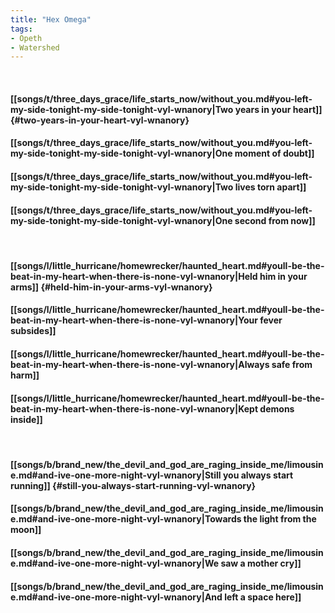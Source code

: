 ```yaml
---
title: "Hex Omega"
tags:
- Opeth
- Watershed
---
```

&nbsp;
#### [[songs/t/three_days_grace/life_starts_now/without_you.md#you-left-my-side-tonight-my-side-tonight-vyl-wnanory|Two years in your heart]] {#two-years-in-your-heart-vyl-wnanory}
#### [[songs/t/three_days_grace/life_starts_now/without_you.md#you-left-my-side-tonight-my-side-tonight-vyl-wnanory|One moment of doubt]]
#### [[songs/t/three_days_grace/life_starts_now/without_you.md#you-left-my-side-tonight-my-side-tonight-vyl-wnanory|Two lives torn apart]]
#### [[songs/t/three_days_grace/life_starts_now/without_you.md#you-left-my-side-tonight-my-side-tonight-vyl-wnanory|One second from now]]
&nbsp;
#### [[songs/l/little_hurricane/homewrecker/haunted_heart.md#youll-be-the-beat-in-my-heart-when-there-is-none-vyl-wnanory|Held him in your arms]] {#held-him-in-your-arms-vyl-wnanory}
#### [[songs/l/little_hurricane/homewrecker/haunted_heart.md#youll-be-the-beat-in-my-heart-when-there-is-none-vyl-wnanory|Your fever subsides]]
#### [[songs/l/little_hurricane/homewrecker/haunted_heart.md#youll-be-the-beat-in-my-heart-when-there-is-none-vyl-wnanory|Always safe from harm]]
#### [[songs/l/little_hurricane/homewrecker/haunted_heart.md#youll-be-the-beat-in-my-heart-when-there-is-none-vyl-wnanory|Kept demons inside]]
&nbsp;
#### [[songs/b/brand_new/the_devil_and_god_are_raging_inside_me/limousine.md#and-ive-one-more-night-vyl-wnanory|Still you always start running]] {#still-you-always-start-running-vyl-wnanory}
#### [[songs/b/brand_new/the_devil_and_god_are_raging_inside_me/limousine.md#and-ive-one-more-night-vyl-wnanory|Towards the light from the moon]]
#### [[songs/b/brand_new/the_devil_and_god_are_raging_inside_me/limousine.md#and-ive-one-more-night-vyl-wnanory|We saw a mother cry]]
#### [[songs/b/brand_new/the_devil_and_god_are_raging_inside_me/limousine.md#and-ive-one-more-night-vyl-wnanory|And left a space here]]
